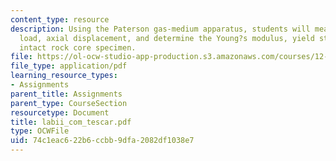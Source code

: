 ```yaml
---
content_type: resource
description: Using the Paterson gas-medium apparatus, students will measure axial
  load, axial displacement, and determine the Young?s modulus, yield strength of an
  intact rock core specimen.
file: https://ol-ocw-studio-app-production.s3.amazonaws.com/courses/12-524-mechanical-properties-of-rocks-fall-2005/74c1eac622b6ccbb9dfa2082df1038e7_labii_com_tescar.pdf
file_type: application/pdf
learning_resource_types:
- Assignments
parent_title: Assignments
parent_type: CourseSection
resourcetype: Document
title: labii_com_tescar.pdf
type: OCWFile
uid: 74c1eac6-22b6-ccbb-9dfa-2082df1038e7
---
```

